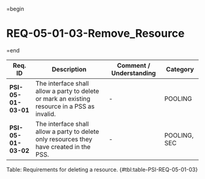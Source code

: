=begin

# REQ-05-01-03-Remove_Resource

=end

| Req. ID                        | Description                         | Comment / Understanding                  | Category                       |
| ------------------------------ | ----------------------------------- | ---------------------------------------- | ------------------------------ |
| __PSI-05-01-03-01__ | The interface shall allow a party to delete or mark an existing resource in a PSS as invalid. | -                       | POOLING      |
| __PSI-05-01-03-02__ | The interface shall allow a party to delete only resources they have created in the PSS.      | -                       | POOLING, SEC |

Table: Requirements for deleting a resource. {#tbl:table-PSI-REQ-05-01-03}
